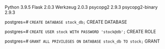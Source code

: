 <!-- 使用工具及其版本 -->
Python 3.9.5
Flask 2.0.3
Werkzeug 2.0.3
psycopg2               2.9.3
psycopg2-binary        2.9.3


<!-- 创建数据库 -->
postgres=# `CREATE DATABASE stock_db;`
CREATE DATABASE

<!-- 创建用户 -->
postgres=# `CREATE USER stock WITH PASSWORD 'stock@db';`
CREATE ROLE

<!-- 给用户数据库授权 -->
postgres=# `GRANT ALL PRIVILEGES ON DATABASE stock_db TO stock;`
GRANT